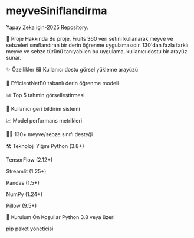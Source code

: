 # meyveSiniflandirma
Yapay Zeka için-2025 Repository.

📌 Proje Hakkında
Bu proje, Fruits 360 veri setini kullanarak meyve ve sebzeleri sınıflandıran bir derin öğrenme uygulamasıdır. 130'dan fazla farklı meyve ve sebze türünü tanıyabilen bu uygulama, kullanıcı dostu bir arayüz sunar.

✨ Özellikler
🖼️ Kullanıcı dostu görsel yükleme arayüzü

🤖 EfficientNetB0 tabanlı derin öğrenme modeli

📊 Top 5 tahmin görselleştirmesi

📝 Kullanıcı geri bildirim sistemi

📈 Model performans metrikleri

🍏🍌 130+ meyve/sebze sınıfı desteği

🛠️ Teknoloji Yığını
Python (3.8+)

TensorFlow (2.12+)

Streamlit (1.25+)

Pandas (1.5+)

NumPy (1.24+)

Pillow (9.5+)

🚀 Kurulum
Ön Koşullar
Python 3.8 veya üzeri

pip paket yöneticisi
